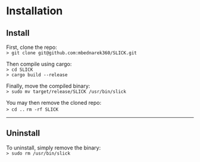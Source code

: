 # Installation

## **Install**

First, clone the repo:  
`> git clone git@github.com:mbednarek360/SLICK.git`

Then compile using cargo:  
`> cd SLICK`  
`> cargo build --release`

Finally, move the compiled binary:  
`> sudo mv target/release/SLICK /usr/bin/slick`

You may then remove the cloned repo:  
`> cd ..`
`rm -rf SLICK`

---

## **Uninstall**

To uninstall, simply remove the binary:  
`> sudo rm /usr/bin/slick`